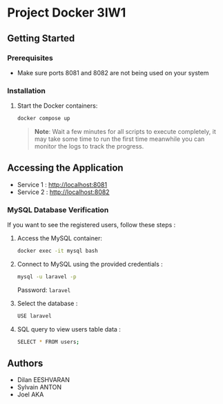 # Project Docker 3IW1

## Getting Started

### Prerequisites

* Make sure ports 8081 and 8082 are not being used on your system

### Installation

1. Start the Docker containers:

   ```bash
   docker compose up
   ```

   > **Note**: Wait a few minutes for all scripts to execute completely, it may take some time to run the first time meanwhile you can monitor the logs to track the progress.

## Accessing the Application

* Service 1 : [http://localhost:8081](http://localhost:8081)
* Service 2 : [http://localhost:8082](http://localhost:8082)

### MySQL Database Verification

If you want to see the registered users, follow these steps :

1. Access the MySQL container:

   ```bash
   docker exec -it mysql bash
   ```

2. Connect to MySQL using the provided credentials :

   ```bash
   mysql -u laravel -p
   ```

   Password: `laravel`

3. Select the database :

   ```bash
   USE laravel
   ```

4. SQL query to view users table data :

   ```bash
   SELECT * FROM users;
   ```

## Authors

* Dilan EESHVARAN
* Sylvain ANTON
* Joel AKA
